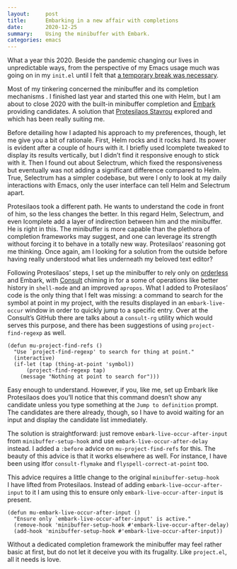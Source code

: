 ```yaml
---
layout:     post
title:      Embarking in a new affair with completions
date:       2020-12-25
summary:    Using the minibuffer with Embark.
categories: emacs
---
```


What a year this 2020. Beside the pandemic changing our lives in unpredictable
ways, from the perspective of my Emacs usage much was going on in my `init.el`
until I felt that [a temporary break was necessary](https://www.manueluberti.eu/emacs/2020/09/08/end-of-era/).

Most of my tinkering concerned the minibuffer and its completion mechanisms .
I finished last year and started this one with Helm, but I am about to close
2020 with the built-in minibuffer completion and [Embark](https://github.com/oantolin/embark) providing candidates.
A solution that [Protesilaos Stavrou](https://protesilaos.com/dotemacs/) explored and which has been really suiting
me.

Before detailing how I adapted his approach to my preferences, though, let me
give you a bit of rationale. First, Helm rocks and it rocks hard. Its power is
evident after a couple of hours with it. I briefly used Icomplete tweaked to
display its results vertically, but I didn’t find it responsive enough to stick
with it. Then I found out about Selectrum, which fixed the responsiveness but
eventually was not adding a significant difference compared to Helm. True,
Selectrum has a simpler codebase, but were I only to look at my daily
interactions with Emacs, only the user interface can tell Helm and Selectrum
apart.

Protesilaos took a different path. He wants to understand the code in front of
him, so the less changes the better. In this regard Helm, Selectrum, and even
Icomplete add a layer of indirection between him and the minibuffer. He is right
in this. The minibuffer is more capable than the plethora of completion
frameworks may suggest, and one can leverage its strength without forcing it to
behave in a totally new way. Protesilaos’ reasoning got me thinking. Once again,
am I looking for a solution from the outside before having really understood
what lies underneath my beloved text editor?

Following Protesilaos’ steps, I set up the minibuffer to rely only on [orderless](https://github.com/oantolin/orderless)
and Embark, with [Consult](https://github.com/minad/consult) chiming in for a some of operations like better history
in `shell-mode` and an improved `apropos`. What I added to Protesilaos’ code is the
only thing that I felt was missing: a command to search for the symbol at point
in my project, with the results displayed in an `embark-live-occur` window in
order to quickly jump to a specific entry. Over at the Consult’s GitHub there
are talks about a `consult-rg` utility which would serves this purpose, and there
has been suggestions of using `project-find-regexp` as well.

``` emacs-lisp
(defun mu-project-find-refs ()
  "Use `project-find-regexp' to search for thing at point."
  (interactive)
  (if-let (tap (thing-at-point 'symbol))
      (project-find-regexp tap)
    (message "Nothing at point to search for")))
```

Easy enough to understand. However, if you, like me, set up Embark like
Protesilaos does you’ll notice that this command doesn’t show any candidate
unless you type something at the `Jump to definition` prompt. The candidates are
there already, though, so I have to avoid waiting for an input and display the
candidate list immediately.

The solution is straightforward: just remove `embark-live-occur-after-input` from
`minibuffer-setup-hook` and use `embark-live-occur-after-delay` instead. I added a
`:before` advice on `mu-project-find-refs` for this. The beauty of this advice is
that it works elsewhere as well. For instance, I have been using itfor
`consult-flymake` and `flyspell-correct-at-point` too.

This advice requires a little change to the original `minibuffer-setup-hook`
I have lifted from Protesilaos. Instead of adding `embark-live-occur-after-input`
to it I am using this to ensure only `embark-live-occur-after-input` is present.

``` emacs-lisp
(defun mu-embark-live-occur-after-input ()
  "Ensure only `embark-live-occur-after-input' is active."
  (remove-hook 'minibuffer-setup-hook #'embark-live-occur-after-delay)
  (add-hook 'minibuffer-setup-hook #'embark-live-occur-after-input))
```

Without a dedicated completion framework the minibuffer may feel rather basic at
first, but do not let it deceive you with its frugality. Like `project.el`, all it
needs is love.
